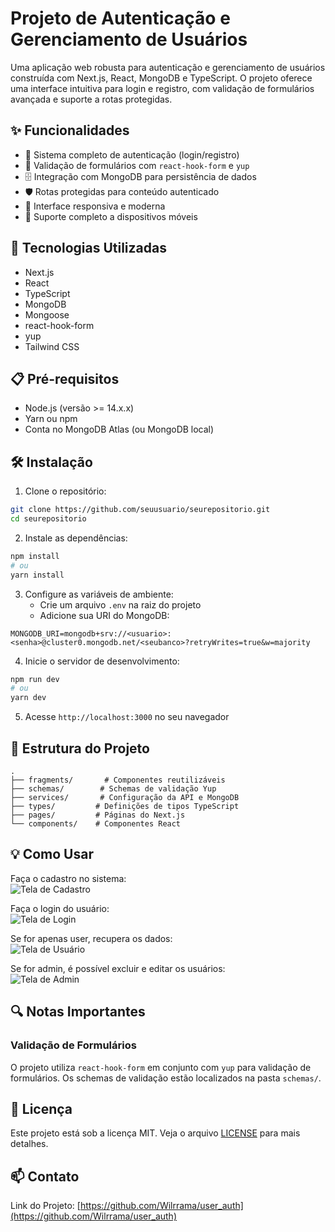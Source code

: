# Projeto de Autenticação e Gerenciamento de Usuários

Uma aplicação web robusta para autenticação e gerenciamento de usuários construída com Next.js, React, MongoDB e TypeScript. O projeto oferece uma interface intuitiva para login e registro, com validação de formulários avançada e suporte a rotas protegidas.

## ✨ Funcionalidades

- 🔐 Sistema completo de autenticação (login/registro)
- 📝 Validação de formulários com `react-hook-form` e `yup`
- 🗄️ Integração com MongoDB para persistência de dados
- 🛡️ Rotas protegidas para conteúdo autenticado
- 🎨 Interface responsiva e moderna
- 📱 Suporte completo a dispositivos móveis

## 🚀 Tecnologias Utilizadas

- Next.js
- React
- TypeScript
- MongoDB
- Mongoose
- react-hook-form
- yup
- Tailwind CSS

## 📋 Pré-requisitos

- Node.js (versão >= 14.x.x)
- Yarn ou npm
- Conta no MongoDB Atlas (ou MongoDB local)

## 🛠️ Instalação

1. Clone o repositório:

```bash
git clone https://github.com/seuusuario/seurepositorio.git
cd seurepositorio
```

2. Instale as dependências:

```bash
npm install
# ou
yarn install
```

3. Configure as variáveis de ambiente:
   - Crie um arquivo `.env` na raiz do projeto
   - Adicione sua URI do MongoDB:

```env
MONGODB_URI=mongodb+srv://<usuario>:<senha>@cluster0.mongodb.net/<seubanco>?retryWrites=true&w=majority
```

4. Inicie o servidor de desenvolvimento:

```bash
npm run dev
# ou
yarn dev
```

5. Acesse `http://localhost:3000` no seu navegador

## 📁 Estrutura do Projeto

```
.
├── fragments/       # Componentes reutilizáveis
├── schemas/        # Schemas de validação Yup
├── services/       # Configuração da API e MongoDB
├── types/         # Definições de tipos TypeScript
├── pages/         # Páginas do Next.js
└── components/    # Componentes React
```

## 💡 Como Usar

Faça o cadastro no sistema:  
![Tela de Cadastro](public/readme-images/register.jpeg)

Faça o login do usuário:  
![Tela de Login](public/readme-images/login.jpeg)

Se for apenas user, recupera os dados:  
![Tela de Usuário](public/readme-images/user.jpeg)

Se for admin, é possível excluir e editar os usuários:  
![Tela de Admin](public/readme-images/admin.jpeg)

## 🔍 Notas Importantes

### Validação de Formulários

O projeto utiliza `react-hook-form` em conjunto com `yup` para validação de formulários. Os schemas de validação estão localizados na pasta `schemas/`.

## 📝 Licença

Este projeto está sob a licença MIT. Veja o arquivo [LICENSE](LICENSE) para mais detalhes.

## 📫 Contato

Link do Projeto: [https://github.com/Wilrrama/user_auth](https://github.com/Wilrrama/user_auth)

